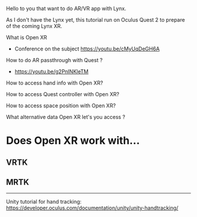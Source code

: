 Hello to you that want to do AR/VR app with Lynx.

As I don't have the Lynx yet, this tutorial run on Oculus Quest 2 to prepare of the coming Lynx XR.



What is Open XR
- Conference on the subject https://youtu.be/cMyUqDeGH6A

How to do AR passthrough with Quest ?
- https://youtu.be/g2PnINKleTM

How to access hand info with Open XR?

How to access Quest controller with Open XR?

How to access space position with Open XR?


What alternative data Open XR let's you access ?


# Does Open XR work with...
 
## VRTK

## MRTK





--------------------------

Unity tutorial for hand tracking:
https://developer.oculus.com/documentation/unity/unity-handtracking/
